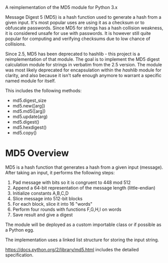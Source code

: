 A reimplementation of the MD5 module for Python 3.x

Message Digest 5 (MD5) is a hash function used to generate a hash from a given input. It's most popular uses
are using it as a checksum or to obfuscate passwords. Since MD5 for strings has a hash collision weakness, it is considered unsafe for use with passwords. It is however still quite popular for computing and verifying checksums due to low chance of collisions.

Since 2.5, MD5 has been deprecated to hashlib - this project is a reimplementation of that module.
The goal is to implement the MD5 digest calculation module for strings in verbatim from the 2.5 version. The module was most likely deprecated for encapsulation within the *hashlib* module for clarity, and also because it isn't safe enough anymore to warrant a specific named module for itself.

This includes the following methods:

* md5.digest_size
* md5.new([arg])
* md5.md5([arg])
* md5.update(arg)
* md5.digest()
* md5.hexdigest()
* md5.copy()

# MD5 Overview
MD5 is a hash function that generates a hash from a given input (message). After taking an input, it performs the following steps:
<ol>
	<li>Pad message with bits so it is congruent to 448 mod 512</li>
	<li>Append a 64-bit representation of the message length (little-endian)</li>
	<li>Initialize constants A,B,C,D</li>
	<li>Slice message into 512-bit blocks</li>
	<li>For each block, slice it into 16 "words"</li>
	<li>Perform four rounds with functions F,G,H,I on words</li>
	<li>Save result and give a digest</li>
</ol>

The module will be deployed as a custom importable class or if possible as a Python egg.

The implementation uses a linked list structure for storing the input string.

https://docs.python.org/2/library/md5.html includes the detailed specification.
